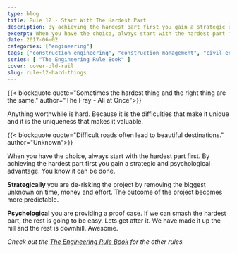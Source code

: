 ```yaml
---
type: blog
title: Rule 12 - Start With The Hardest Part
description: By achieving the hardest part first you gain a strategic and psychological advantage.
excerpt: When you have the choice, always start with the hardest part first. By achieving the hardest part first you gain a strategic and psychological advantage. You know it can be done.
date: 2017-06-02
categories: ["engineering"]
tags: ["construction engineering", "construction management", "civil engineering", "hardest", "starting"]
series: [ "The Engineering Rule Book" ]
cover: cover-old-rail
slug: rule-12-hard-things
---
```


{{< blockquote quote="Sometimes the hardest thing and the right thing are the same." author="The Fray - All at Once">}}

Anything worthwhile is hard. Because it is the difficulties that make it unique and it is the uniqueness that makes it valuable.

{{< blockquote quote="Difficult roads often lead to beautiful destinations." author="Unknown">}}

When you have the choice, always start with the hardest part first. By achieving the hardest part first you gain a strategic and psychological advantage. You know it can be done.

__Strategically__ you are de-risking the project by removing the biggest unknown on time, money and effort. The outcome of the project becomes more predictable.

__Psychological__ you are providing a proof case. If we can smash the hardest part, the rest is going to be easy. Lets get after it. We have made it up the hill and the rest is downhill. Awesome.

_Check out the [The Engineering Rule Book](/series/the-engineering-rule-book) for the other rules._

